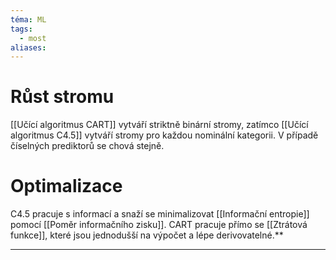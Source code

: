 ```yaml
---
téma: ML
tags:
  - most
aliases:
---
```

# Růst stromu
[[Učící algoritmus CART]] vytváří striktně binární stromy, zatímco [[Učící algoritmus C4.5]] vytváří stromy pro každou nominální kategorii. V případě číselných prediktorů se chová stejně.
# Optimalizace
C4.5 pracuje s informací a snaží se minimalizovat [[Informační entropie]] pomocí [[Poměr informačního zisku]]. CART pracuje přímo se [[Ztrátová funkce]], které jsou jednodušší na výpočet a lépe derivovatelné.**
- - -
